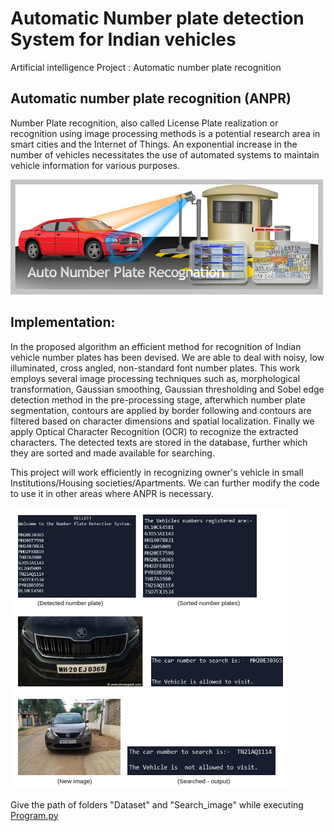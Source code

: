 # Automatic Number plate detection System for Indian vehicles

Artificial intelligence Project : Automatic number plate recognition

## Automatic number plate recognition (ANPR)

Number Plate recognition, also called License Plate realization or recognition using image processing methods is a potential research area in smart cities and the Internet of Things. An exponential increase in the number of vehicles necessitates the use of automated systems to maintain vehicle information for various purposes.

![ANPR](ANPR.jpg)

## Implementation:

In the proposed algorithm an efficient method for recognition of Indian vehicle number plates has been devised. We are able to deal with noisy, low illuminated, cross angled, non-standard font number plates. This work employs several image processing techniques such as, morphological transformation, Gaussian smoothing, Gaussian thresholding and Sobel edge detection method in the pre-processing stage, afterwhich number plate segmentation, contours are applied by border following and contours are filtered based on character dimensions and spatial localization. Finally we apply Optical Character Recognition (OCR) to recognize the extracted characters. The detected texts are stored in the database, further which they are sorted and made available for searching.

This project will work efficiently in recognizing owner's vehicle in small Institutions/Housing societies/Apartments. We can further modify the code to use it in other areas where ANPR is necessary.

![Output](Result.png)

Give the path of folders "Dataset" and "Search_image" while executing [Program.py](Program.py)

